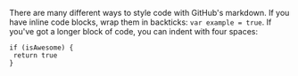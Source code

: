 There are many different ways to style code with GitHub's markdown. If you have inline code blocks, wrap them in backticks: `var example = true`. If you've got a longer block of code, you can indent with four spaces:

    if (isAwesome) {
     return true
    }
